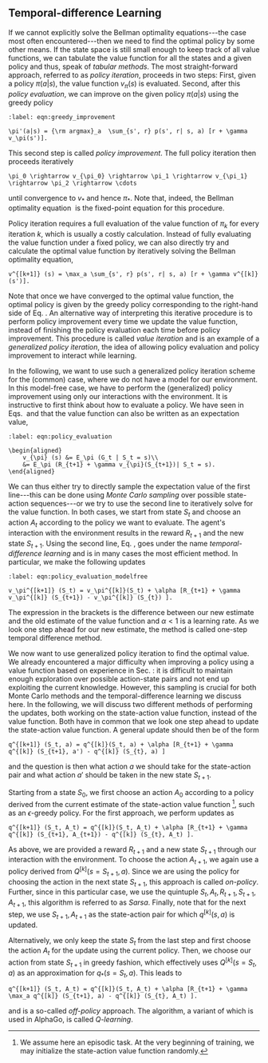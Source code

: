 
## Temporal-difference Learning

If we cannot explicitly solve the Bellman optimality equations---the
case most often encountered---then we need to find the optimal policy by
some other means. If the state space is still small enough to keep track
of all value functions, we can tabulate the value function for all the
states and a given policy and thus, speak of *tabular methods*. The most
straight-forward approach, referred to as *policy iteration*, proceeds
in two steps: First, given a policy $\pi(a|s)$, the value function
$v_{\pi}(s)$ is evaluated. Second, after this *policy evaluation*, we
can improve on the given policy $\pi(a|s)$ using the greedy policy

```{math}
:label: eqn:greedy_improvement

\pi'(a|s) = {\rm argmax}_a  \sum_{s', r} p(s', r| s, a) [r + \gamma v_\pi(s')].
``` 

This second step is called *policy improvement*. The full policy iteration then proceeds iteratively

```{math}
\pi_0 \rightarrow v_{\pi_0} \rightarrow \pi_1 \rightarrow v_{\pi_1} \rightarrow \pi_2 \rightarrow \cdots
```

until convergence to $v_*$ and hence $\pi_*$. Note that, indeed, the Bellman optimality equation [](eqn:bellman-optimality-1) is the fixed-point equation for this procedure.

Policy iteration requires a full evaluation of the value function of
$\pi_k$ for every iteration $k$, which is usually a costly calculation.
Instead of fully evaluating the value function under a fixed policy, we
can also directly try and calculate the optimal value function by
iteratively solving the Bellman optimality equation,

```{math}
v^{[k+1]} (s) = \max_a \sum_{s', r} p(s', r| s, a) [r + \gamma v^{[k]}(s')].
```

Note that once we have converged to the optimal value function, the
optimal policy is given by the greedy policy corresponding to the
right-hand side of Eq. [](eqn:greedy_improvement). An alternative way of interpreting this iterative procedure is to perform policy improvement every time we update the value function, instead of finishing the policy evaluation each time before policy improvement. This procedure is called *value iteration* and is an example of a *generalized policy iteration*, the idea of allowing policy evaluation and policy improvement to interact while learning.

In the following, we want to use such a generalized policy iteration scheme for the (common) case, where we do not have a model for our environment. In this model-free case, we have to perform the (generalized) policy improvement using only our interactions with the environment. It is instructive to first think about how to evaluate a policy. We have seen in Eqs. [](eqn:value_function) and [](eqn:BE_expect) that the value function can also be written as an expectation value, 

```{math}
:label: eqn:policy_evaluation

\begin{aligned}
    v_{\pi} (s) &= E_\pi (G_t | S_t = s)\\
    &= E_\pi (R_{t+1} + \gamma v_{\pi}(S_{t+1})| S_t = s).
\end{aligned}
```

We can thus either try to directly sample the expectation value of the
first line---this can be done using *Monte Carlo sampling* over possible
state-action sequences---or we try to use the second line to iteratively
solve for the value function. In both cases, we start from state $S_t$
and choose an action $A_t$ according to the policy we want to evaluate.
The agent's interaction with the environment results in the reward
$R_{t+1}$ and the new state $S_{t+1}$. Using the second line,
Eq. [](eqn:policy_evaluation), goes under the name
*temporal-difference learning* and is in many cases the most efficient
method. In particular, we make the following updates

```{math}
:label: eqn:policy_evaluation_modelfree

v_\pi^{[k+1]} (S_t) = v_\pi^{[k]}(S_t) + \alpha [R_{t+1} + \gamma v_\pi^{[k]} (S_{t+1}) - v_\pi^{[k]} (S_{t}) ].
```

The expression in the brackets is the difference between our new estimate and the old estimate of the value function and $\alpha<1$ is a learning rate. As we look one step ahead for our new estimate, the method is called one-step temporal difference method.

We now want to use generalized policy iteration to find the optimal
value. We already encountered a major difficulty when improving a policy
using a value function based on experience in
Sec. [](sec:expl_v_expl): it is difficult to maintain enough
exploration over possible action-state pairs and not end up exploiting
the current knowledge. However, this sampling is crucial for both Monte
Carlo methods and the temporal-difference learning we discuss here. In
the following, we will discuss two different methods of performing the
updates, both working on the state-action value function, instead of the
value function. Both have in common that we look one step ahead to
update the state-action value function. A general update should then be
of the form

```{math}
q^{[k+1]} (S_t, a) = q^{[k]}(S_t, a) + \alpha [R_{t+1} + \gamma q^{[k]} (S_{t+1}, a') - q^{[k]} (S_{t}, a) ]
```

and the question is then what action $a$ we should take for the state-action pair and what action $a'$ should be taken in the new state $S_{t+1}$.

Starting from a state $S_0$, we first choose an action $A_0$ according
to a policy derived from the current estimate of the state-action value
function [^1], such as an $\epsilon$-greedy policy. For the first
approach, we perform updates as

```{math}
q^{[k+1]} (S_t, A_t) = q^{[k]}(S_t, A_t) + \alpha [R_{t+1} + \gamma q^{[k]} (S_{t+1}, A_{t+1}) - q^{[k]} (S_{t}, A_t) ].
```

As above, we are provided a reward $R_{t+1}$ and a new state $S_{t+1}$
through our interaction with the environment. To choose the action
$A_{t+1}$, we again use a policy derived from $Q^{[k]}(s=S_{t+1}, a)$.
Since we are using the policy for choosing the action in the next state
$S_{t+1}$, this approach is called *on-policy*. Further, since in this
particular case, we use the quintuple
$S_t, A_t, R_{t+1}, S_{t+1}, A_{t+1}$, this algorithm is referred to as
*Sarsa*. Finally, note that for the next step, we use $S_{t+1}, A_{t+1}$
as the state-action pair for which $q^{[k]}(s,a)$ is updated.

Alternatively, we only keep the state $S_t$ from the last step and first
choose the action $A_t$ for the update using the current policy. Then,
we choose our action from state $S_{t+1}$ in greedy fashion, which
effectively uses $Q^{[k]}(s=S_t, a)$ as an approximation for
$q_*(s=S_t, a)$. This leads to

```{math}
q^{[k+1]} (S_t, A_t) = q^{[k]}(S_t, A_t) + \alpha [R_{t+1} + \gamma \max_a q^{[k]} (S_{t+1}, a) - q^{[k]} (S_{t}, A_t) ].
```

and is a so-called *off-policy* approach. The algorithm, a variant of
which is used in AlphaGo, is called *Q-learning*.


[^1]: We assume here an episodic task. At the very beginning of
    training, we may initialize the state-action value function
    randomly.

